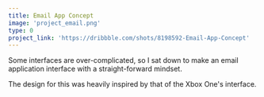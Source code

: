 ```yaml
---
title: Email App Concept
image: 'project_email.png'
type: 0
project_link: 'https://dribbble.com/shots/8198592-Email-App-Concept'
---
```


Some interfaces are over-complicated, so I sat down to make an email application interface with a straight-forward mindset.

The design for this was heavily inspired by that of the Xbox One's interface.

